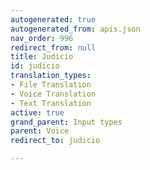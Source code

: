 ```yaml
---
autogenerated: true
autogenerated_from: apis.json
nav_order: 996
redirect_from: null
title: Judicio
id: judicio
translation_types:
- File Translation
- Voice Translation
- Text Translation
active: true
grand_parent: Input types
parent: Voice
redirect_to: judicio

---
```



